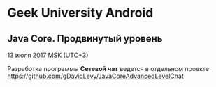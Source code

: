 # Geek University Android
## Java Core. Продвинутый уровень
13 июля 2017 MSK (UTC+3)

Разработка программы **Сетевой чат** ведется в отдельном проекте https://github.com/gDavidLevy/JavaCoreAdvancedLevelChat 
